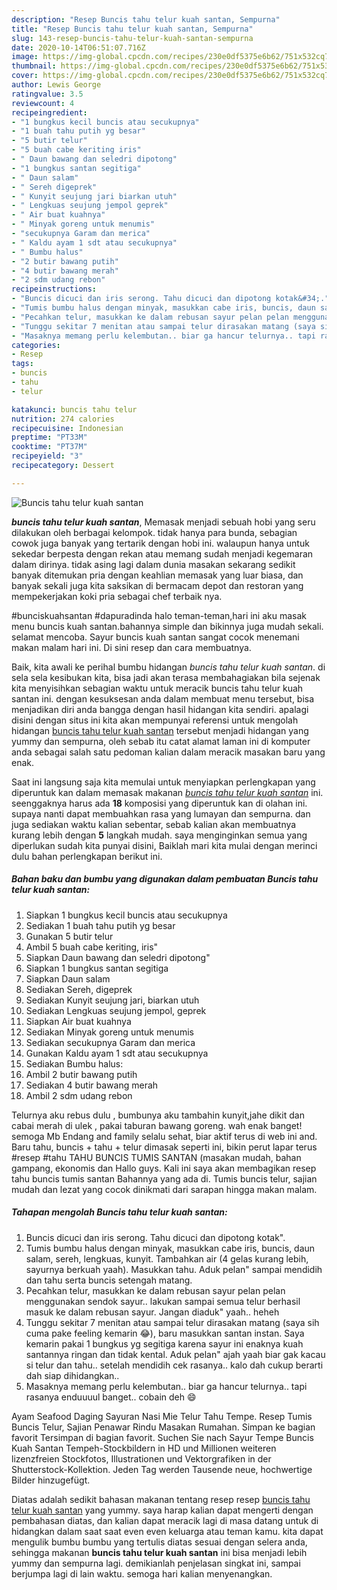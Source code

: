 ```yaml
---
description: "Resep Buncis tahu telur kuah santan, Sempurna"
title: "Resep Buncis tahu telur kuah santan, Sempurna"
slug: 143-resep-buncis-tahu-telur-kuah-santan-sempurna
date: 2020-10-14T06:51:07.716Z
image: https://img-global.cpcdn.com/recipes/230e0df5375e6b62/751x532cq70/buncis-tahu-telur-kuah-santan-foto-resep-utama.jpg
thumbnail: https://img-global.cpcdn.com/recipes/230e0df5375e6b62/751x532cq70/buncis-tahu-telur-kuah-santan-foto-resep-utama.jpg
cover: https://img-global.cpcdn.com/recipes/230e0df5375e6b62/751x532cq70/buncis-tahu-telur-kuah-santan-foto-resep-utama.jpg
author: Lewis George
ratingvalue: 3.5
reviewcount: 4
recipeingredient:
- "1 bungkus kecil buncis atau secukupnya"
- "1 buah tahu putih yg besar"
- "5 butir telur"
- "5 buah cabe keriting iris"
- " Daun bawang dan seledri dipotong"
- "1 bungkus santan segitiga"
- " Daun salam"
- " Sereh digeprek"
- " Kunyit seujung jari biarkan utuh"
- " Lengkuas seujung jempol geprek"
- " Air buat kuahnya"
- " Minyak goreng untuk menumis"
- "secukupnya Garam dan merica"
- " Kaldu ayam 1 sdt atau secukupnya"
- " Bumbu halus"
- "2 butir bawang putih"
- "4 butir bawang merah"
- "2 sdm udang rebon"
recipeinstructions:
- "Buncis dicuci dan iris serong. Tahu dicuci dan dipotong kotak&#34;."
- "Tumis bumbu halus dengan minyak, masukkan cabe iris, buncis, daun salam, sereh, lengkuas, kunyit. Tambahkan air (4 gelas kurang lebih, sayurnya berkuah yaah). Masukkan tahu. Aduk pelan&#34; sampai mendidih dan tahu serta buncis setengah matang."
- "Pecahkan telur, masukkan ke dalam rebusan sayur pelan pelan menggunakan sendok sayur.. lakukan sampai semua telur berhasil masuk ke dalam rebusan sayur. Jangan diaduk&#34; yaah.. heheh"
- "Tunggu sekitar 7 menitan atau sampai telur dirasakan matang (saya sih cuma pake feeling kemarin 😂), baru masukkan santan instan. Saya kemarin pakai 1 bungkus yg segitiga karena sayur ini enaknya kuah santannya ringan dan tidak kental. Aduk pelan&#34; ajah yaah biar gak kacau si telur dan tahu.. setelah mendidih cek rasanya.. kalo dah cukup berarti dah siap dihidangkan.."
- "Masaknya memang perlu kelembutan.. biar ga hancur telurnya.. tapi rasanya enduuuul banget.. cobain deh 😄"
categories:
- Resep
tags:
- buncis
- tahu
- telur

katakunci: buncis tahu telur 
nutrition: 274 calories
recipecuisine: Indonesian
preptime: "PT33M"
cooktime: "PT37M"
recipeyield: "3"
recipecategory: Dessert

---
```



![Buncis tahu telur kuah santan](https://img-global.cpcdn.com/recipes/230e0df5375e6b62/751x532cq70/buncis-tahu-telur-kuah-santan-foto-resep-utama.jpg)

<b><i>buncis tahu telur kuah santan</i></b>, Memasak menjadi sebuah hobi yang seru dilakukan oleh berbagai kelompok. tidak hanya para bunda, sebagian cowok juga banyak yang tertarik dengan hobi ini. walaupun hanya untuk sekedar berpesta dengan rekan atau memang sudah menjadi kegemaran dalam dirinya. tidak asing lagi dalam dunia masakan sekarang sedikit banyak ditemukan pria dengan keahlian memasak yang luar biasa, dan banyak sekali juga kita saksikan di bermacam depot dan restoran yang mempekerjakan koki pria sebagai chef terbaik nya.

#bunciskuahsantan #dapuradinda halo teman-teman,hari ini aku masak menu buncis kuah santan.bahannya simple dan bikinnya juga mudah sekali. selamat mencoba. Sayur buncis kuah santan sangat cocok menemani makan malam hari ini. Di sini resep dan cara membuatnya.

Baik, kita awali ke perihal bumbu hidangan <i>buncis tahu telur kuah santan</i>. di sela sela kesibukan kita, bisa jadi akan terasa membahagiakan bila sejenak kita menyisihkan sebagian waktu untuk meracik buncis tahu telur kuah santan ini. dengan kesuksesan anda dalam membuat menu tersebut, bisa menjadikan diri anda bangga dengan hasil hidangan kita sendiri. apalagi disini dengan situs ini kita akan mempunyai referensi untuk mengolah hidangan <u>buncis tahu telur kuah santan</u> tersebut menjadi hidangan yang yummy dan sempurna, oleh sebab itu catat alamat laman ini di komputer anda sebagai salah satu pedoman kalian dalam meracik masakan baru yang enak.


Saat ini langsung saja kita memulai untuk menyiapkan perlengkapan yang diperuntuk kan dalam memasak makanan <u><i>buncis tahu telur kuah santan</i></u> ini. seenggaknya harus ada <b>18</b> komposisi yang diperuntuk kan di olahan ini. supaya nanti dapat membuahkan rasa yang lumayan dan sempurna. dan juga sediakan waktu kalian sebentar, sebab kalian akan membuatnya kurang lebih dengan <b>5</b> langkah mudah. saya menginginkan semua yang diperlukan sudah kita punyai disini, Baiklah mari kita mulai dengan merinci dulu bahan perlengkapan berikut ini.

<!--inarticleads1-->

##### Bahan baku dan bumbu yang digunakan dalam pembuatan Buncis tahu telur kuah santan:

1. Siapkan 1 bungkus kecil buncis atau secukupnya
1. Sediakan 1 buah tahu putih yg besar
1. Gunakan 5 butir telur
1. Ambil 5 buah cabe keriting, iris&#34;
1. Siapkan  Daun bawang dan seledri dipotong&#34;
1. Siapkan 1 bungkus santan segitiga
1. Siapkan  Daun salam
1. Sediakan  Sereh, digeprek
1. Sediakan  Kunyit seujung jari, biarkan utuh
1. Sediakan  Lengkuas seujung jempol, geprek
1. Siapkan  Air buat kuahnya
1. Sediakan  Minyak goreng untuk menumis
1. Sediakan secukupnya Garam dan merica
1. Gunakan  Kaldu ayam 1 sdt atau secukupnya
1. Sediakan  Bumbu halus:
1. Ambil 2 butir bawang putih
1. Sediakan 4 butir bawang merah
1. Ambil 2 sdm udang rebon


Telurnya aku rebus dulu , bumbunya aku tambahin kunyit,jahe dikit dan cabai merah di ulek , pakai taburan bawang goreng. wah enak banget! semoga Mb Endang and family selalu sehat, biar aktif terus di web ini and. Baru tahu, buncis + tahu + telur dimasak seperti ini, bikin perut lapar terus #resep #tahu TAHU BUNCIS TUMIS SANTAN (masakan mudah, bahan gampang, ekonomis dan Hallo guys. Kali ini saya akan membagikan resep tahu buncis tumis santan Bahannya yang ada di. Tumis buncis telur, sajian mudah dan lezat yang cocok dinikmati dari sarapan hingga makan malam. 

<!--inarticleads2-->

##### Tahapan mengolah Buncis tahu telur kuah santan:

1. Buncis dicuci dan iris serong. Tahu dicuci dan dipotong kotak&#34;.
1. Tumis bumbu halus dengan minyak, masukkan cabe iris, buncis, daun salam, sereh, lengkuas, kunyit. Tambahkan air (4 gelas kurang lebih, sayurnya berkuah yaah). Masukkan tahu. Aduk pelan&#34; sampai mendidih dan tahu serta buncis setengah matang.
1. Pecahkan telur, masukkan ke dalam rebusan sayur pelan pelan menggunakan sendok sayur.. lakukan sampai semua telur berhasil masuk ke dalam rebusan sayur. Jangan diaduk&#34; yaah.. heheh
1. Tunggu sekitar 7 menitan atau sampai telur dirasakan matang (saya sih cuma pake feeling kemarin 😂), baru masukkan santan instan. Saya kemarin pakai 1 bungkus yg segitiga karena sayur ini enaknya kuah santannya ringan dan tidak kental. Aduk pelan&#34; ajah yaah biar gak kacau si telur dan tahu.. setelah mendidih cek rasanya.. kalo dah cukup berarti dah siap dihidangkan..
1. Masaknya memang perlu kelembutan.. biar ga hancur telurnya.. tapi rasanya enduuuul banget.. cobain deh 😄


Ayam Seafood Daging Sayuran Nasi Mie Telur Tahu Tempe. Resep Tumis Buncis Telur, Sajian Penawar Rindu Masakan Rumahan. Simpan ke bagian favorit Tersimpan di bagian favorit. Suchen Sie nach Sayur Tempe Buncis Kuah Santan Tempeh-Stockbildern in HD und Millionen weiteren lizenzfreien Stockfotos, Illustrationen und Vektorgrafiken in der Shutterstock-Kollektion. Jeden Tag werden Tausende neue, hochwertige Bilder hinzugefügt. 

Diatas adalah sedikit bahasan makanan tentang resep resep <u>buncis tahu telur kuah santan</u> yang yummy. saya harap kalian dapat mengerti dengan pembahasan diatas, dan kalian dapat meracik lagi di masa datang untuk di hidangkan dalam saat saat even even keluarga atau teman kamu. kita dapat mengulik bumbu bumbu yang tertulis diatas sesuai dengan selera anda, sehingga makanan <b>buncis tahu telur kuah santan</b> ini bisa menjadi lebih yummy dan sempurna lagi. demikianlah penjelasan singkat ini, sampai berjumpa lagi di lain waktu. semoga hari kalian menyenangkan.

